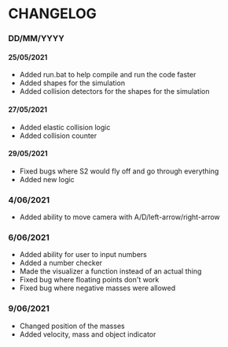 # CHANGELOG
### DD/MM/YYYY

#### 25/05/2021
- Added run.bat to help compile and run the code faster
- Added shapes for the simulation
- Added collision detectors for the shapes for the simulation

#### 27/05/2021
- Added elastic collision logic
- Added collision counter

#### 29/05/2021
- Fixed bugs where S2 would fly off and go through everything
- Added new logic

### 4/06/2021
- Added ability to move camera with A/D/left-arrow/right-arrow

### 6/06/2021
- Added ability for user to input numbers
- Added a number checker
- Made the visualizer a function instead of an actual thing
- Fixed bug where floating points don't work
- Fixed bug where negative masses were allowed

### 9/06/2021
- Changed position of the masses
- Added velocity, mass and object indicator